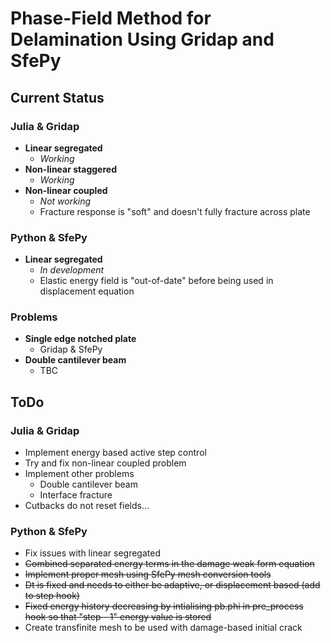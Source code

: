 # Phase-Field Method for Delamination Using Gridap and SfePy

## Current Status

### Julia & Gridap

- **Linear segregated**
  - _Working_
- **Non-linear staggered**
  - _Working_
- **Non-linear coupled**
  - _Not working_
  - Fracture response is "soft" and doesn't fully fracture across plate

### Python & SfePy

- **Linear segregated**
  - _In development_
  - Elastic energy field is "out-of-date" before being used in displacement equation

### Problems

- **Single edge notched plate**
  - Gridap & SfePy
- **Double cantilever beam**
  - TBC

## ToDo

### Julia & Gridap

- Implement energy based active step control
- Try and fix non-linear coupled problem
- Implement other problems
  - Double cantilever beam
  - Interface fracture
- Cutbacks do not reset fields...

### Python & SfePy

- Fix issues with linear segregated
- <s>Combined separated energy terms in the damage weak form equation</s>
- <s>Implement proper mesh using SfePy mesh conversion tools</s>
- <s>Dt is fixed and needs to either be adaptive, or displacement based (add to step hook)</s>
- <s>Fixed energy history decreasing by intialising pb.phi in pre_process hook so that "step - 1" energy value is stored</s>
- Create transfinite mesh to be used with damage-based initial crack

